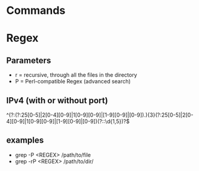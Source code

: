 # Commands


# Regex
## Parameters
- r = recursive, through all the files in the directory
- P = Perl-compatible Regex (advanced search)
## IPv4 (with or without port)
^(?:(?:25[0-5]|2[0-4][0-9]|1[0-9][0-9]|[1-9][0-9]|[0-9])\.){3}(?:25[0-5]|2[0-4][0-9]|1[0-9][0-9]|[1-9][0-9]|[0-9])(?::\d{1,5})?$
## examples
- grep -P \<REGEX> /path/to/file
- grep -rP \<REGEX> /path/to/dir/


